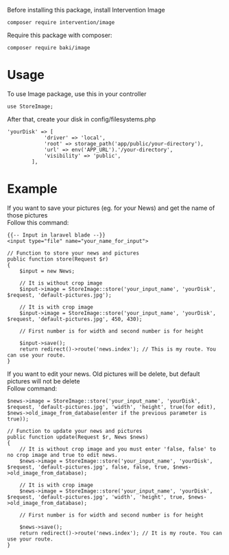 Before installing this package, install Intervention Image
```
composer require intervention/image
```
Require this package with composer:
```
composer require baki/image
```
# Usage
To use Image package, use this in your controller
```
use StoreImage;
```
After that, create your disk in config/filesystems.php
```
'yourDisk' => [
            'driver' => 'local',
            'root' => storage_path('app/public/your-directory'),
            'url' => env('APP_URL').'/your-directory',
            'visibility' => 'public',
        ],
```
# Example
If you want to save your pictures (eg. for your News) and get the name of those pictures <br/>
Follow this command:
```
{{-- Input in laravel blade --}}
<input type="file" name="your_name_for_input">

// Function to store your news and pictures
public function store(Request $r)
{
    $input = new News;
    
    // It is without crop image
    $input->image = StoreImage::store('your_input_name', 'yourDisk', $request, 'default-pictures.jpg');
    
    // It is with crop image
    $input->image = StoreImage::store('your_input_name', 'yourDisk', $request, 'default-pictures.jpg', 450, 430);
    
    // First number is for width and second number is for height
    
    $input->save();
    return redirect()->route('news.index'); // This is my route. You can use your route.
}
```

If you want to edit your news. Old pictures will be delete, but default pictures will not be delete <br/>
Follow command:
```
$news->image = StoreImage::store('your_input_name', 'yourDisk', $request, 'default-pictures.jpg', 'width', 'height', true(for edit), $news->old_image_from_database(enter if the previous parameter is true));

// Function to update your news and pictures
public function update(Request $r, News $news)
{
    // It is without crop image and you must enter 'false, false' to no crop image and true to edit news.
    $news->image = StoreImage::store('your_input_name', 'yourDisk', $request, 'default-pictures.jpg', false, false, true, $news->old_image_from_database);
    
    // It is with crop image
    $news->image = StoreImage::store('your_input_name', 'yourDisk', $request, 'default-pictures.jpg', 'width', 'height', true, $news->old_image_from_database);
    
    // First number is for width and second number is for height
    
    $news->save();
    return redirect()->route('news.index'); // It is my route. You can use your route.
}
```
